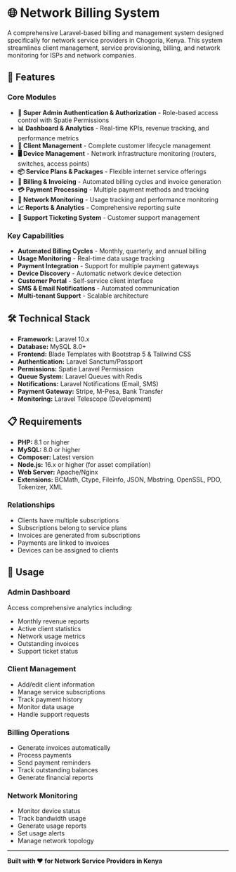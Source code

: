 # 🌐 Network Billing System

A comprehensive Laravel-based billing and management system designed specifically for network service providers in Chogoria, Kenya. This system streamlines client management, service provisioning, billing, and network monitoring for ISPs and network companies.

## 🚀 Features

### Core Modules
- **🔐 Super Admin Authentication & Authorization** - Role-based access control with Spatie Permissions
- **📊 Dashboard & Analytics** - Real-time KPIs, revenue tracking, and performance metrics
- **👥 Client Management** - Complete customer lifecycle management
- **🖥️ Device Management** - Network infrastructure monitoring (routers, switches, access points)
- **📦 Service Plans & Packages** - Flexible internet service offerings
- **🧾 Billing & Invoicing** - Automated billing cycles and invoice generation
- **💳 Payment Processing** - Multiple payment methods and tracking
- **📡 Network Monitoring** - Usage tracking and performance monitoring
- **📈 Reports & Analytics** - Comprehensive reporting suite
- **🎫 Support Ticketing System** - Customer support management

### Key Capabilities
- **Automated Billing Cycles** - Monthly, quarterly, and annual billing
- **Usage Monitoring** - Real-time data usage tracking
- **Payment Integration** - Support for multiple payment gateways
- **Device Discovery** - Automatic network device detection
- **Customer Portal** - Self-service client interface
- **SMS & Email Notifications** - Automated communication
- **Multi-tenant Support** - Scalable architecture

## 🛠️ Technical Stack

- **Framework:** Laravel 10.x
- **Database:** MySQL 8.0+
- **Frontend:** Blade Templates with Bootstrap 5 & Tailwind CSS
- **Authentication:** Laravel Sanctum/Passport
- **Permissions:** Spatie Laravel Permission
- **Queue System:** Laravel Queues with Redis
- **Notifications:** Laravel Notifications (Email, SMS)
- **Payment Gateway:** Stripe, M-Pesa, Bank Transfer
- **Monitoring:** Laravel Telescope (Development)

## 📋 Requirements

- **PHP:** 8.1 or higher
- **MySQL:** 8.0 or higher
- **Composer:** Latest version
- **Node.js:** 16.x or higher (for asset compilation)
- **Web Server:** Apache/Nginx
- **Extensions:** BCMath, Ctype, Fileinfo, JSON, Mbstring, OpenSSL, PDO, Tokenizer, XML


### Relationships
- Clients have multiple subscriptions
- Subscriptions belong to service plans
- Invoices are generated from subscriptions
- Payments are linked to invoices
- Devices can be assigned to clients

## 🎯 Usage

### Admin Dashboard
Access comprehensive analytics including:
- Monthly revenue reports
- Active client statistics
- Network usage metrics
- Outstanding invoices
- Support ticket status

### Client Management
- Add/edit client information
- Manage service subscriptions
- Track payment history
- Monitor data usage
- Handle support requests

### Billing Operations
- Generate invoices automatically
- Process payments
- Send payment reminders
- Track outstanding balances
- Generate financial reports

### Network Monitoring
- Monitor device status
- Track bandwidth usage
- Generate usage reports
- Set usage alerts
- Manage network topology



---

**Built with ❤️ for Network Service Providers in Kenya**
